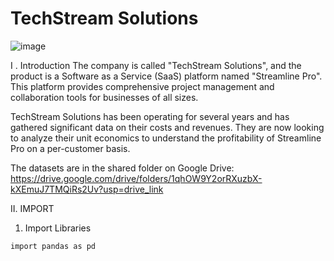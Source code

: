 # TechStream Solutions

![image](https://github.com/user-attachments/assets/063261b0-8158-4447-be50-d5482a2eabd3)

I . Introduction
The company is called "TechStream Solutions", and the product is a Software as a Service (SaaS) platform named "Streamline Pro". This platform provides comprehensive project management and collaboration tools for businesses of all sizes.

TechStream Solutions has been operating for several years and has gathered significant data on their costs and revenues. They are now looking to analyze their unit economics to understand the profitability of Streamline Pro on a per-customer basis.

The datasets are in the shared folder on Google Drive: <https://drive.google.com/drive/folders/1qhOW9Y2orRXuzbX-kXEmuJ7TMQiRs2Uv?usp=drive_link>

II. IMPORT
1. Import Libraries
```
import pandas as pd
```

